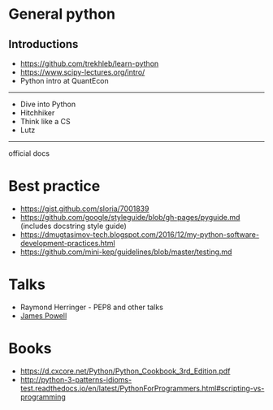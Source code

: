 General python
==============

Introductions
-------------

- <https://github.com/trekhleb/learn-python>
- <https://www.scipy-lectures.org/intro/>
- Python intro at QuantEcon

---

- Dive into Python
- Hitchhiker
- Think like a CS
- Lutz

---

official docs

Best practice
=============
- https://gist.github.com/sloria/7001839
- https://github.com/google/styleguide/blob/gh-pages/pyguide.md (includes docstring style guide)
- https://dmugtasimov-tech.blogspot.com/2016/12/my-python-software-development-practices.html
- https://github.com/mini-kep/guidelines/blob/master/testing.md

Talks
=====
- Raymond Herringer - PEP8 and other talks
- [James Powell](https://www.youtube.com/watch?v=7lmCu8wz8ro&t=4142s)

Books
=====
- https://d.cxcore.net/Python/Python_Cookbook_3rd_Edition.pdf
- http://python-3-patterns-idioms-test.readthedocs.io/en/latest/PythonForProgrammers.html#scripting-vs-programming




